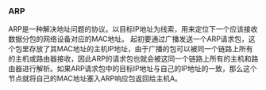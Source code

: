 ### ARP
ARP是一种解决地址问题的协议。以目标IP地址为线索，用来定位下一个应该接收数据分包的网络设备对应的MAC地址。
起初要通过广播发送一个ARP请求包，这个包里存放了其MAC地址的主机IP地址，由于广播的包可以被同一个链路上所有的主机或路由器接收，因此ARP的请求包也就会被这同一个链路上所有的主机和路由器进行解析。如果ARP请求包中的目标IP地址与自己的IP地址的一致，那么这个节点就将自己的MAC地址塞入ARP响应包返回给主机A。